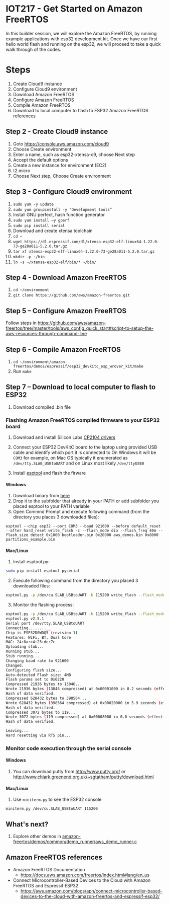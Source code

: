 # IOT217 - Get Started on Amazon FreeRTOS

In this builder session, we will explore the Amazon FreeRTOS, by running example applications with esp32 development kit. Once we have our first hello world flash and running on the esp32, we will proceed to take a quick walk through of the codes.

# Steps	

1. Create Cloud9 instance
1. Configure Cloud9 environment
1. Download Amazon FreeRTOS
1. Configure Amazon FreeRTOS
1. Compile Amazon FreeRTOS
1. Download to local computer to flash to ESP32
Amazon FreeRTOS references

## Step 2 - Create Cloud9 instance

1.	Goto https://console.aws.amazon.com/cloud9
1.	Choose Create environment
1.	Enter a name, such as esp32-xtensa-c9, choose Next step
1.	Accept the default options
1.	Create a new instance for environment (EC2)
1.	t2.micro
1.	Choose Next step, Choose Create environment

## Step 3 - Configure Cloud9 environment

1.	`sudo yum -y update`
1.	`sudo yum groupinstall -y "Development tools”`
1.	Install GNU perfect, hash function generator
   1.	`sudo yum install –y gperf`
   1.	`sudo pip install serial`
1.	Download and create xtensa toolchain
   1.	`cd ~`
   1.	`wget https://dl.espressif.com/dl/xtensa-esp32-elf-linux64-1.22.0-73-ge28a011-5.2.0.tar.gz`
   1.	`tar xf xtensa-esp32-elf-linux64-1.22.0-73-ge28a011-5.2.0.tar.gz`
1.	`mkdir –p ~/bin`
1.	`ln -s ~/xtensa-esp32-elf/bin/* ~/bin/`

## Step 4 - Download Amazon FreeRTOS

1.	`cd ~/environment`
1.	`git clone https://github.com/aws/amazon-freertos.git`

## Step 5 – Configure Amazon FreeRTOS

Follow steps in https://github.com/aws/amazon-freertos/tree/master/tools/aws_config_quick_start#script-to-setup-the-aws-resources-through-command-line

## Step 6 - Compile Amazon FreeRTOS

1.	`cd ~/environment/amazon-freertos/demos/espressif/esp32_devkitc_esp_wrover_kit/make`
1.	Run `make`

## Step 7 – Download to local computer to flash to ESP32

1.	Download compiled .bin file

### Flashing Amazon FreeRTOS compiled firmware to your ESP32 board 

1. Download and install Silicon Labs [CP2104 drivers](https://www.silabs.com/products/development-tools/software/usb-to-uart-bridge-vcp-drivers)

2. Connect your ESP32 DevKitC board to the laptop using provided USB cable and identify which port it is connected to
On Windows it will be ```COM3``` for example, on Mac OS typically it enumerated as ```/dev/tty.SLAB_USBtoUART``` and on Linux most likely ```/dev/ttyUSB0```

3. Install [esptool](https://github.com/espressif/esptool) and flash the firware

#### Windows
1. Download binary from [here](https://dl.espressif.com/dl/esptool-2.3.1-windows.zip)
1. Drop it to the subfolder that already in your PATH or add subfolder you placed esptool to your PATH variable
1. Open Commnd Prompt and execute following command (from the directory you places 3 downloaded files):
```
esptool --chip esp32 --port COM3 --baud 921600 --before default_reset --after hard_reset write_flash -z --flash_mode dio --flash_freq 40m --flash_size detect 0x1000 bootloader.bin 0x20000 aws_demos.bin 0x8000 partitions_example.bin
```

#### Mac/Linux
1. Install esptool.py:
```bash
sudo pip install esptool pyserial
```
2. Execute following command from the directory you placed 3 downloaded files:
```bash
esptool.py -p /dev/cu.SLAB_USBtoUART -b 115200 write_flash --flash_mode dio --flash_size 2MB 0x20000 aws_demos.bin
```
3. Monitor the flashing process:
```bash
esptool.py -p /dev/cu.SLAB_USBtoUART -b 115200 write_flash --flash_mode dio --flash_size 2MB 0x20000 aws_demos.bin
esptool.py v2.5.1
Serial port /dev/tty.SLAB_USBtoUART
Connecting........__
Chip is ESP32D0WDQ5 (revision 1)
Features: WiFi, BT, Dual Core
MAC: 24:0a:c4:23:de:7c
Uploading stub...
Running stub...
Stub running...
Changing baud rate to 921600
Changed.
Configuring flash size...
Auto-detected Flash size: 4MB
Flash params set to 0x0220
Compressed 21936 bytes to 13046...
Wrote 21936 bytes (13046 compressed) at 0x00001000 in 0.2 seconds (effective 1145.0 kbit/s)...
Hash of data verified.
Compressed 628432 bytes to 398564...
Wrote 628432 bytes (398564 compressed) at 0x00020000 in 5.9 seconds (effective 854.5 kbit/s)...
Hash of data verified.
Compressed 3072 bytes to 119...
Wrote 3072 bytes (119 compressed) at 0x00008000 in 0.0 seconds (effective 3255.9 kbit/s)...
Hash of data verified.

Leaving...
Hard resetting via RTS pin...
```

### Monitor code execution through the serial console

#### Windows

1. You can download putty from http://www.putty.org/ or http://www.chiark.greenend.org.uk/~sgtatham/putty/download.html

#### Mac/Linux

1. Use ```miniterm.py``` to see the ESP32 console

```
miniterm.py /dev/cu.SLAB_USBtoUART 115200
```

## What's next?

1. Explore other demos in [amazon-freertos/demos/common/demo_runner/aws_demo_runner.c](https://github.com/aws/amazon-freertos/blob/master/demos/common/demo_runner/aws_demo_runner.c)

## Amazon FreeRTOS references

* Amazon FreeRTOS Documentation
   * https://docs.aws.amazon.com/freertos/index.html#lang/en_us
* Connect Microcontroller-Based Devices to the Cloud with Amazon FreeRTOS and Espressif ESP32
   * https://aws.amazon.com/blogs/apn/connect-microcontroller-based-devices-to-the-cloud-with-amazon-freertos-and-espressif-esp32/


